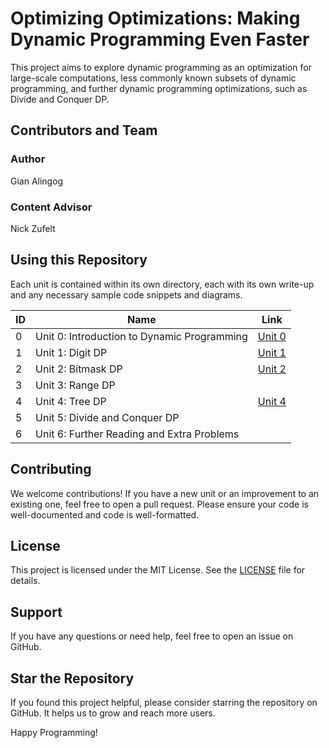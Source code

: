 # Optimizing Optimizations: Making Dynamic Programming Even Faster
This project aims to explore dynamic programming as an optimization for large-scale computations, less commonly known subsets of dynamic programming, and further dynamic programming optimizations, such as Divide and Conquer DP.

## Contributors and Team
### Author
Gian Alingog

### Content Advisor
Nick Zufelt

## Using this Repository
Each unit is contained within its own directory, each with its own write-up and any necessary sample code snippets and diagrams.

| ID | Name                                        | Link                       |
|----|---------------------------------------------|----------------------------|
| 0  | Unit 0: Introduction to Dynamic Programming | [Unit 0](./unit0/)         |
| 1  | Unit 1: Digit DP                            | [Unit 1](./unit1/)         |
| 2  | Unit 2: Bitmask DP                          | [Unit 2](./unit2/)         |
| 3  | Unit 3: Range DP                            |                            |
| 4  | Unit 4: Tree DP                             | [Unit 4](./unit4/)         |
| 5  | Unit 5: Divide and Conquer DP               |                            |
| 6  | Unit 6: Further Reading and Extra Problems  |                            |

## Contributing
We welcome contributions! If you have a new unit or an improvement to an existing one, feel free to open a pull request. Please ensure your code is well-documented and code is well-formatted.

## License
This project is licensed under the MIT License. See the [LICENSE](LICENSE) file for details.

## Support
If you have any questions or need help, feel free to open an issue on GitHub.

## Star the Repository
If you found this project helpful, please consider starring the repository on GitHub. It helps us to grow and reach more users.

Happy Programming!
